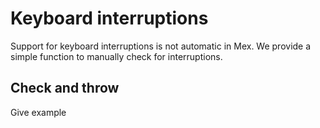 
# Keyboard interruptions

Support for keyboard interruptions is not automatic in Mex.
We provide a simple function to manually check for interruptions.

## Check and throw

Give example
